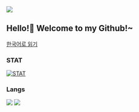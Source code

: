 <image src="https://github.com/bluefirewolf534/bluefirewolf534/blob/master/asset/logo.gif?raw=true">
  
## Hello!👋 Welcome to my Github!~
<a href="https://github.com/bluefirewolf534/bluefirewolf534/blob/master/README_KOR.md">한국어로 읽기</a>

### STAT
[![STAT](https://github-readme-stats.vercel.app/api?username=bluefirewolf534&theme=dark)](https://github.com/bluefirewolf534)

### Langs
<img src="https://img.shields.io/badge/C-orange?style=flat-square&logo=C&logoColor=white"/></a>
<img src="https://img.shields.io/badge/Php-blue?style=flat-square&logo=PHP&logoColor=white"/></a>
